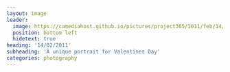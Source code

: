 ```yaml
---
layout: image
leader:
  image: https://camediahost.github.io/pictures/project365/2011/feb/14/140211.jpg
  position: bottom left
  hidetext: true
heading: '14/02/2011'
subheading: 'A unique portrait for Valentines Day'
categories: photography
---
```

